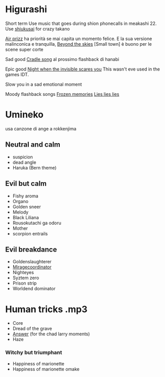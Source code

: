 # Higurashi

Short term
Use music that goes during shion phonecalls in meakashi 22.
Use [shiukusai](https://music.youtube.com/watch?v=zLJW4lBlNAY&list=PL0YDec1hvdtU_2JXMxO-sByllanTyTrfb) for crazy takano

[Air prizz](https://music.youtube.com/watch?v=BryZGM71CiM&list=PL0YDec1hvdtU_2JXMxO-sByllanTyTrfb) ha priorità se mai capita un momento felice.
E la sua versione malinconica e tranquilla, [Beyond the skies](https://music.youtube.com/watch?v=4utMMuBEnjs&list=PL0YDec1hvdtU_2JXMxO-sByllanTyTrfb)
[Small town] è buono per le scene super corte

Sad good
[Cradle song](https://music.youtube.com/watch?v=9HkpIvPavm4&list=PL0YDec1hvdtU_2JXMxO-sByllanTyTrfb) al prossimo flashback di hanabi

Epic good 
[Night when the invisible scares you](https://music.youtube.com/watch?v=TRF5vvM3MZU&list=PL0YDec1hvdtU_2JXMxO-sByllanTyTrfb) This wasn't eve used in the games IDT.

Slow you in a sad emotional moment

Moody flashback songs
[Frozen memories](https://music.youtube.com/watch?v=gR6aS2m9HEE)
[Lies lies lies](https://music.youtube.com/watch?v=9D1MewtrV1M&list=RDAMVMgR6aS2m9HEE)

# Umineko

usa canzone di ange a rokkenjima
## Neutral and calm
- suspicion
- dead angle
- Haruka (Bern theme)

## Evil but calm
- Fishy aroma
- Organo
- Golden sneer
- Melody
- Black Liliana
- Rousokutachi ga odoru
- Mother
- scorpion entrails


## Evil breakdance
- Goldenslaughterer
- [Miragecoordinator](https://www.youtube.com/watch?v=Nf4AKMhw2MU)
- Nighteyes
- Syztem zero
- Prison strip
- Worldend dominator


# Human tricks .mp3
- Core
- Dread of the grave
- [Answer](https://music.youtube.com/watch?v=szNUd-oj2dE) (for the chad larry moments)
- Haze

### Witchy but triumphant
- Happiness of marionette
- Happiness of marionette omake